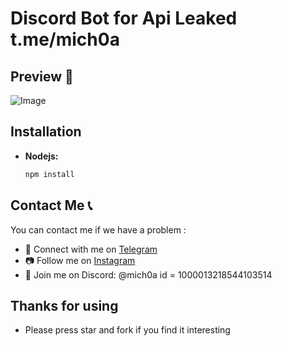 # Discord Bot for Api Leaked t.me/mich0a

## Preview 👀
![Image](https://media.discordapp.net/attachments/1140987090843213826/1141573479519486032/image.png)

## Installation

- **Nodejs:**
  ```bash
  npm install
  ```

## Contact Me 📞

You can contact me if we have a problem :

- 🚀 Connect with me on [Telegram](https://t.me/mich0a)
- 📷 Follow me on [Instagram](https://www.instagram.com/mich.0a)
- 💬 Join me on Discord: @mich0a id = 1000013218544103514

## Thanks for using

- Please press star and fork if you find it interesting

